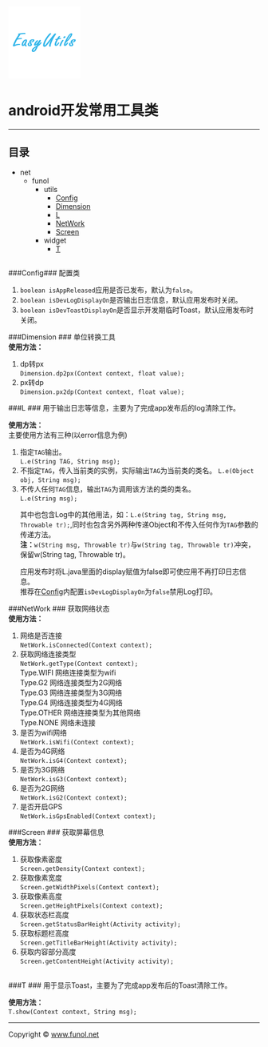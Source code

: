 ![icon](src/main/res/drawable-xxhdpi/ic_launcher.png)
# android开发常用工具类 #

-------------------------------
## 目录 ##
* net
	* funol
		* utils  
			* [Config](#net.funol.util.Config)
			* [Dimension](#net.funol.util.Dimension)
			* [L](#net.funol.util.L)
			* [NetWork](#net.funol.util.NetWork)
			* [Screen](#net.funol.util.Screen)
		* widget
			* [T](#net.funol.widget.T)

##
###<a name="net.funol.util.Config">Config</a>###
配置类  
1. ```boolean isAppReleased```应用是否已发布，默认为```false```。  
2. ```boolean isDevLogDisplayOn```是否输出日志信息，默认应用发布时关闭。  
3. ```boolean isDevToastDisplayOn```是否显示开发期临时Toast，默认应用发布时关闭。

###<a name="net.funol.util.Dimension">Dimension</a>  ###
单位转换工具   
**使用方法：**  
1. dp转px   
```Dimension.dp2px(Context context, float value);```   
2. px转dp   
```Dimension.px2dp(Context context, float value);```

###<a name="net.funol.util.L">L</a> ###
用于输出日志等信息，主要为了完成app发布后的log清除工作。<p>
**使用方法：**  
主要使用方法有三种(以error信息为例)  
1. 指定`TAG`输出。  
`L.e(String TAG, String msg);`  
2. 不指定`TAG`，传入当前类的实例，实际输出`TAG`为当前类的类名。    `L.e(Object obj, String msg);`  
3. 不传人任何`TAG`信息，输出`TAG`为调用该方法的类的类名。  
`L.e(String msg);`<p>
其中也包含Log中的其他用法，如：`L.e(String tag, String msg, Throwable tr);`,同时也包含另外两种传递Object和不传入任何作为`TAG`参数的传递方法。  
<b>注：</b>`w(String msg, Throwable tr)`与`w(String tag, Throwable tr)`冲突，保留w(String tag, Throwable tr)。<p>
应用发布时将L.java里面的display赋值为false即可使应用不再打印日志信息。  
推荐在[Config](#net.funol.util.Config)内配置`isDevLogDisplayOn`为`false`禁用Log打印。

###<a name="net.funol.util.NetWork">NetWork</a>   ###
获取网络状态  
**使用方法：**   
1. 网络是否连接   
`NetWork.isConnected(Context context);`   
2. 获取网络连接类型   
`NetWork.getType(Context context);`   
 Type.WIFI 网络连接类型为wifi   
 Type.G2 网络连接类型为2G网络    
 Type.G3 网络连接类型为3G网络   
 Type.G4 网络连接类型为4G网络   
 Type.OTHER 网络连接类型为其他网络   
 Type.NONE 网络未连接   
3. 是否为wifi网络   
`NetWork.isWifi(Context context);`  
4. 是否为4G网络  
`NetWork.isG4(Context context);`  
5. 是否为3G网络  
`NetWork.isG3(Context context);`  
6. 是否为2G网络  
`NetWork.isG2(Context context);`  
6. 是否开启GPS  
`NetWork.isGpsEnabled(Context context);`  

###<a name="net.funol.util.Screen">Screen</a>  ###
获取屏幕信息   
**使用方法：**  
1. 获取像素密度   
`Screen.getDensity(Context context);`  
2. 获取像素宽度   
`Screen.getWidthPixels(Context context);`  
3. 获取像素高度   
`Screen.getHeightPixels(Context context);`   
4. 获取状态栏高度   
`Screen.getStatusBarHeight(Activity activity);`   
5. 获取标题栏高度   
`Screen.getTitleBarHeight(Activity activity);`   
6. 获取内容部分高度   
`Screen.getContentHeight(Activity activity);`   

##
###<a name="net.funol.widget.T">T</a>  ###
用于显示Toast，主要为了完成app发布后的Toast清除工作。<p>
**使用方法：**  
`T.show(Context context, String msg);`   

-------------------------------
Copyright &copy; www.funol.net